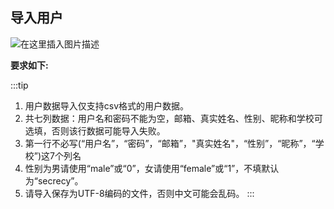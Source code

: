 ## 导入用户

![在这里插入图片描述](https://img-blog.csdnimg.cn/338bf9db257844a1b32a4ff54c6528f6.png?x-oss-process=image/watermark,type_ZHJvaWRzYW5zZmFsbGJhY2s,shadow_50,text_Q1NETiBASGltaXRfWkg=,size_20,color_FFFFFF,t_70,g_se,x_16)



**要求如下:**

:::tip
1. 用户数据导入仅支持csv格式的用户数据。
2. 共七列数据：用户名和密码不能为空，邮箱、真实姓名、性别、昵称和学校可选填，否则该行数据可能导入失败。
3. 第一行不必写(“用户名”，“密码”，“邮箱”，"真实姓名"，“性别”，“昵称”，“学校”)这7个列名
4. 性别为男请使用“male”或“0”，女请使用“female”或“1”，不填默认为“secrecy”。
5. 请导入保存为UTF-8编码的文件，否则中文可能会乱码。
:::

